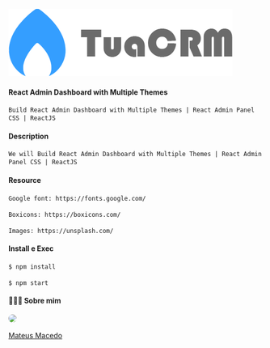 ![Imersão Full Stack && Full Cycle](https://github.com/MateusMaceedo/Administrative-Panel/blob/main/src/assets/images/logo.png?raw=true)

#### React Admin Dashboard with Multiple Themes

    Build React Admin Dashboard with Multiple Themes | React Admin Panel CSS | ReactJS

#### Description

    We will Build React Admin Dashboard with Multiple Themes | React Admin Panel CSS | ReactJS

#### Resource

    Google font: https://fonts.google.com/

    Boxicons: https://boxicons.com/

    Images: https://unsplash.com/
    
#### Install e Exec

```
$ npm install

$ npm start
```
    
#### 👨🏻‍🚀 Sobre mim
<a href="https://www.linkedin.com/in/mateus-macedo-937a32163/">
 <img style="border-radius:50%" width="100px; "src="https://avatars.githubusercontent.com/u/63172367?s=460&u=11fd26ea8a7f5663d7707d7ef254e4f8bfca1b05&v=4"/>
 <p>Mateus Macedo</p>
</a>


